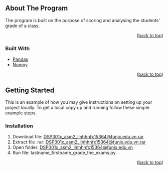 <div id="top"></div>

<!-- ABOUT THE PROJECT -->
## About The Program

The program is built on the purpose of scoring and analysing the students' grade of a class.

<p align="right">(<a href="#top">back to top</a>)</p>



### Built With

* [Pandas](https://pandas.pydata.org/)
* [Numpy](https://numpy.org/)

<p align="right">(<a href="#top">back to top</a>)</p>



<!-- GETTING STARTED -->
## Getting Started

This is an example of how you may give instructions on setting up your project locally.
To get a local copy up and running follow these simple example steps.

### Installation

1. Download file: DSP301x_asm2_linhhnfx15364@funix.edu.vn.rar
2. Extract file .rar: DSP301x_asm2_linhhnfx15364@funix.edu.vn.rar
3. Open folder: DSP301x_asm2_linhhnfx15364@funix.edu.vn
4. Run file: lastname_firstname_grade_the_exams.py

<p align="right">(<a href="#top">back to top</a>)</p>


